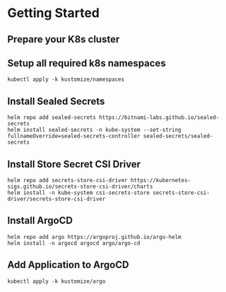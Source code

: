# Getting Started

## Prepare your K8s cluster

## Setup all required k8s namespaces

```
kubectl apply -k kustomize/namespaces
```

## Install Sealed Secrets

```
helm repo add sealed-secrets https://bitnami-labs.github.io/sealed-secrets
helm install sealed-secrets -n kube-system --set-string fullnameOverride=sealed-secrets-controller sealed-secrets/sealed-secrets
```

## Install Store Secret CSI Driver

```
helm repo add secrets-store-csi-driver https://kubernetes-sigs.github.io/secrets-store-csi-driver/charts
helm install -n kube-system csi-secrets-store secrets-store-csi-driver/secrets-store-csi-driver
```

## Install ArgoCD

```
helm repo add argo https://argoproj.github.io/argo-helm
helm install -n argocd argocd argo/argo-cd
```

## Add Application to ArgoCD

```
kubectl apply -k kustomize/argo
```
